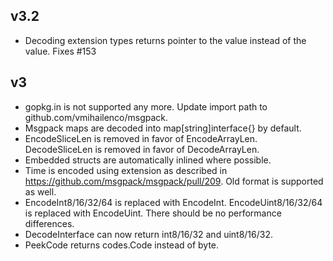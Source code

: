 ## v3.2

- Decoding extension types returns pointer to the value instead of the value. Fixes #153

## v3

- gopkg.in is not supported any more. Update import path to github.com/vmihailenco/msgpack.
- Msgpack maps are decoded into map[string]interface{} by default.
- EncodeSliceLen is removed in favor of EncodeArrayLen. DecodeSliceLen is removed in favor of DecodeArrayLen.
- Embedded structs are automatically inlined where possible.
- Time is encoded using extension as described in https://github.com/msgpack/msgpack/pull/209. Old format is supported as well.
- EncodeInt8/16/32/64 is replaced with EncodeInt. EncodeUint8/16/32/64 is replaced with EncodeUint. There should be no performance differences.
- DecodeInterface can now return int8/16/32 and uint8/16/32.
- PeekCode returns codes.Code instead of byte.
